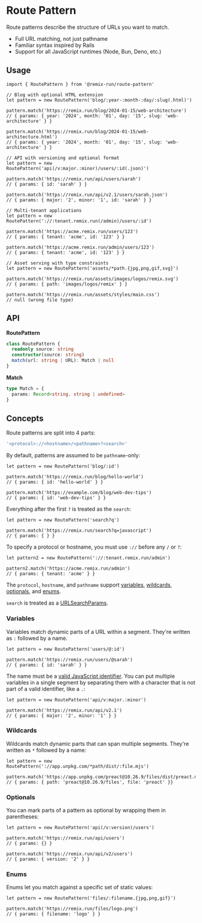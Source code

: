 # Route Pattern

Route patterns describe the structure of URLs you want to match.

- Full URL matching, not just pathname
- Familiar syntax inspired by Rails
- Support for all JavaScript runtimes (Node, Bun, Deno, etc.)

## Usage

```tsx
import { RoutePattern } from '@remix-run/route-pattern'

// Blog with optional HTML extension
let pattern = new RoutePattern('blog/:year-:month-:day/:slug(.html)')

pattern.match('https://remix.run/blog/2024-01-15/web-architecture')
// { params: { year: '2024', month: '01', day: '15', slug: 'web-architecture' } }

pattern.match('https://remix.run/blog/2024-01-15/web-architecture.html')
// { params: { year: '2024', month: '01', day: '15', slug: 'web-architecture' } }
```

```tsx
// API with versioning and optional format
let pattern = new RoutePattern('api(/v:major.:minor)/users/:id(.json)')

pattern.match('https://remix.run/api/users/sarah')
// { params: { id: 'sarah' } }

pattern.match('https://remix.run/api/v2.1/users/sarah.json')
// { params: { major: '2', minor: '1', id: 'sarah' } }
```

```tsx
// Multi-tenant applications
let pattern = new RoutePattern('://:tenant.remix.run(/admin)/users/:id')

pattern.match('https://acme.remix.run/users/123')
// { params: { tenant: 'acme', id: '123' } }

pattern.match('https://acme.remix.run/admin/users/123')
// { params: { tenant: 'acme', id: '123' } }
```

```tsx
// Asset serving with type constraints
let pattern = new RoutePattern('assets/*path.{jpg,png,gif,svg}')

pattern.match('https://remix.run/assets/images/logos/remix.svg')
// { params: { path: 'images/logos/remix' } }

pattern.match('https://remix.run/assets/styles/main.css')
// null (wrong file type)
```

## API

**RoutePattern**

```ts
class RoutePattern {
  readonly source: string
  constructor(source: string)
  match(url: string | URL): Match | null
}
```

**Match**

```ts
type Match = {
  params: Record<string, string | undefined>
}
```

## Concepts

Route patterns are split into 4 parts:

```ts
'<protocol>://<hostname>/<pathname>?<search>'
```

By default, patterns are assumed to be `pathname`-only:

```tsx
let pattern = new RoutePattern('blog/:id')

pattern.match('https://remix.run/blog/hello-world')
// { params: { id: 'hello-world' } }

pattern.match('https://example.com/blog/web-dev-tips')
// { params: { id: 'web-dev-tips' } }
```

Everything after the first `?` is treated as the `search`:

```tsx
let pattern = new RoutePattern('search?q')

pattern.match('https://remix.run/search?q=javascript')
// { params: { } }
```

To specify a protocol or hostname, you must use `://` before any `/` or `?`:

```tsx
let pattern2 = new RoutePattern('://:tenant.remix.run/admin')

pattern2.match('https://acme.remix.run/admin')
// { params: { tenant: 'acme' } }
```

The `protocol`, `hostname`, and `pathname` support [variables](#variables), [wildcards](#wildcards), [optionals](#optionals), and [enums](#enums).

`search` is treated as a [URLSearchParams](https://developer.mozilla.org/en-US/docs/Web/API/URLSearchParams).

### Variables

Variables match dynamic parts of a URL within a segment. They're written as `:` followed by a name.

```tsx
let pattern = new RoutePattern('users/@:id')

pattern.match('https://remix.run/users/@sarah')
// { params: { id: 'sarah' } }
```

The name must be a [valid JavaScript identifier](https://developer.mozilla.org/en-US/docs/Glossary/Identifier). You can put multiple variables in a single segment by separating them with a character that is not part of a valid identifier, like a `.`:

```tsx
let pattern = new RoutePattern('api/v:major.:minor')

pattern.match('https://remix.run/api/v2.1')
// { params: { major: '2', minor: '1' } }
```

### Wildcards

Wildcards match dynamic parts that can span multiple segments. They're written as `*` followed by a name:

```tsx
let pattern = new RoutePattern('://app.unpkg.com/*path/dist/:file.mjs')

pattern.match('https://app.unpkg.com/preact@10.26.9/files/dist/preact.mjs')
// { params: { path: 'preact@10.26.9/files', file: 'preact' }}
```

### Optionals

You can mark parts of a pattern as optional by wrapping them in parentheses:

```tsx
let pattern = new RoutePattern('api(/v:version)/users')

pattern.match('https://remix.run/api/users')
// { params: {} }

pattern.match('https://remix.run/api/v2/users')
// { params: { version: '2' } }
```

### Enums

Enums let you match against a specific set of static values:

```tsx
let pattern = new RoutePattern('files/:filename.{jpg,png,gif}')

pattern.match('https://remix.run/files/logo.png')
// { params: { filename: 'logo' } }
```
